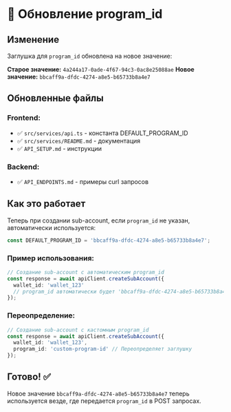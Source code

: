 # 🔄 Обновление program_id

## Изменение

Заглушка для `program_id` обновлена на новое значение:

**Старое значение:** `4a244a17-0ade-4f67-94c3-0ac8e25088ae`
**Новое значение:** `bbcaff9a-dfdc-4274-a8e5-b65733b8a4e7`

## Обновленные файлы

### Frontend:
- ✅ `src/services/api.ts` - константа DEFAULT_PROGRAM_ID
- ✅ `src/services/README.md` - документация
- ✅ `API_SETUP.md` - инструкции

### Backend:
- ✅ `API_ENDPOINTS.md` - примеры curl запросов

## Как это работает

Теперь при создании sub-account, если `program_id` не указан, автоматически используется:

```typescript
const DEFAULT_PROGRAM_ID = 'bbcaff9a-dfdc-4274-a8e5-b65733b8a4e7';
```

### Пример использования:

```typescript
// Создание sub-account с автоматическим program_id
const response = await apiClient.createSubAccount({
  wallet_id: 'wallet_123'
  // program_id автоматически будет 'bbcaff9a-dfdc-4274-a8e5-b65733b8a4e7'
});
```

### Переопределение:

```typescript
// Создание sub-account с кастомным program_id
const response = await apiClient.createSubAccount({
  wallet_id: 'wallet_123',
  program_id: 'custom-program-id' // Переопределяет заглушку
});
```

## Готово! ✅

Новое значение `bbcaff9a-dfdc-4274-a8e5-b65733b8a4e7` теперь используется везде, где передается `program_id` в POST запросах.

